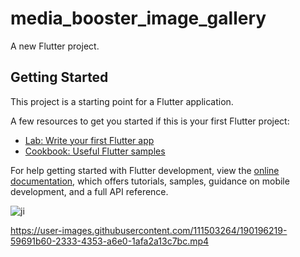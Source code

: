 # media_booster_image_gallery

A new Flutter project.

## Getting Started

This project is a starting point for a Flutter application.

A few resources to get you started if this is your first Flutter project:

- [Lab: Write your first Flutter app](https://docs.flutter.dev/get-started/codelab)
- [Cookbook: Useful Flutter samples](https://docs.flutter.dev/cookbook)

For help getting started with Flutter development, view the
[online documentation](https://docs.flutter.dev/), which offers tutorials,
samples, guidance on mobile development, and a full API reference.

![ji](https://user-images.githubusercontent.com/111503264/190196110-8de6b324-a068-431d-82de-0bcb4d452f0b.png)




https://user-images.githubusercontent.com/111503264/190196219-59691b60-2333-4353-a6e0-1afa2a13c7bc.mp4

